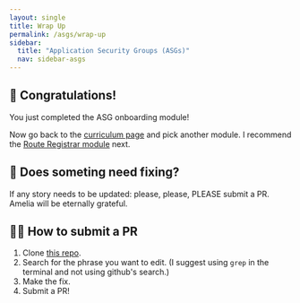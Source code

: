 ```yaml
---
layout: single
title: Wrap Up
permalink: /asgs/wrap-up
sidebar:
  title: "Application Security Groups (ASGs)"
  nav: sidebar-asgs
---
```


## 🎉 Congratulations!

You just completed the ASG onboarding module!

Now go back to the [curriculum page](../curriculum) and pick another module. I
recommend the [Route Registrar module](../route-registrar/intro) next.


## 👀 Does someting need fixing?

If any story needs to be updated: please, please, PLEASE submit a PR. Amelia
will be eternally grateful.

## 👩‍💻 How to submit a PR
1. Clone [this repo](https://github.com/cloudfoundry/cf-networking-onboarding).
1. Search for the phrase you want to edit. (I suggest using `grep` in the
   terminal and not using github's search.)
1. Make the fix.
1. Submit a PR!
